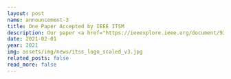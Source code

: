 ```yaml
---
layout: post
name: announcement-3
title: One Paper Accepted by IEEE ITSM
description: Our paper <a href="https://ieeexplore.ieee.org/document/9349962">Vehicle Trajectory Prediction Using LSTMs with Spatial-Temporal Attention Mechanisms</a> has been accepted by <a href="https://ieee-itss.org/pub/its-magazine/">IEEE Intelligent Transportation Systems Magazine</a>, a leading journal of Intelligent Transportation Systems. Congratulations to all the authors!
date: 2021-02-01
year: 2021
img: assets/img/news/itss_logo_scaled_v3.jpg
related_posts: false
read_more: false
---
```

